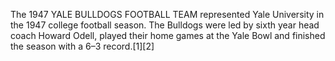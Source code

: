 The 1947 YALE BULLDOGS FOOTBALL TEAM represented Yale University in the 1947 college football season. The Bulldogs were led by sixth year head coach Howard Odell, played their home games at the Yale Bowl and finished the season with a 6–3 record.[1][2]
